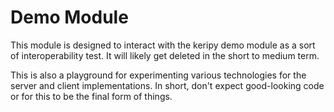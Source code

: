 # Demo Module

This module is designed to interact with the keripy demo module as a sort of interoperability test.
It will likely get deleted in the short to medium term.

This is also a playground for experimenting various technologies for the server and client
implementations. In short, don't expect good-looking code or for this to be the final form of
things.
